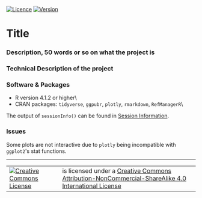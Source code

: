 [![Licence](https://img.shields.io/badge/Licence-CC-green)](http://creativecommons.org/licenses/by-nc-sa/4.0/)
[![Version](https://img.shields.io/badge/R-4.1.2-blue)](https://www.r-project.org/)

# Title

### Description, 50 words or so on what the project is

### Technical Description of the project



### Software & Packages

- R version 4.1.2 or higher\
- CRAN packages: `tidyverse`, `ggpubr`, `plotly`, `rmarkdown`, `RefManagerR`\

The output of `sessionInfo()` can be found in [Session Information](session_info.md).

### Issues
Some plots are not interactive due to `plotly` being incompatible with `ggplot2`'s stat functions.

-----------------------------------------------------------------------
<table border="0">
 <tr>
    <td><a rel="license" href="http://creativecommons.org/licenses/by-nc-sa/4.0/"><img alt="Creative Commons License" style="border-width:0" src="https://i.creativecommons.org/l/by-nc-sa/4.0/88x31.png" /> </td>
    <td> is licensed under a <a rel="license" href="http://creativecommons.org/licenses/by-nc-sa/4.0/">Creative Commons Attribution-NonCommercial-ShareAlike 4.0 International License</a></td>
 </tr>
</table>
